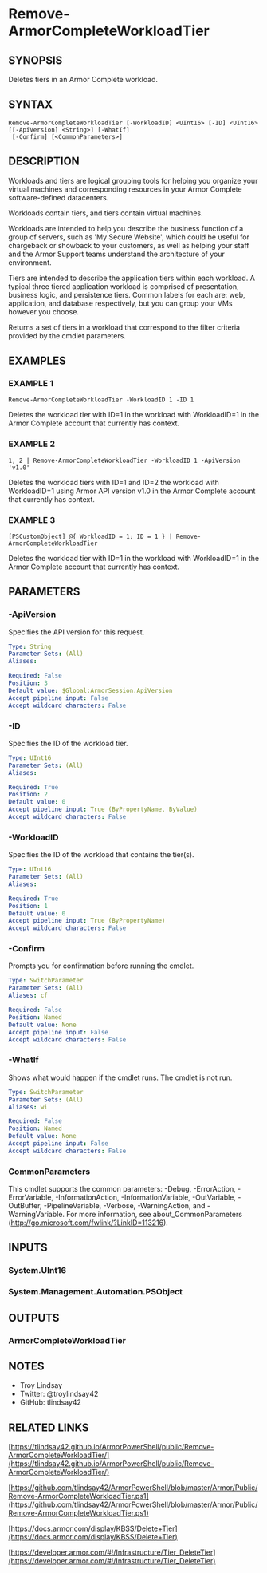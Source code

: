 # Remove-ArmorCompleteWorkloadTier

## SYNOPSIS
Deletes tiers in an Armor Complete workload.

## SYNTAX

```
Remove-ArmorCompleteWorkloadTier [-WorkloadID] <UInt16> [-ID] <UInt16> [[-ApiVersion] <String>] [-WhatIf]
 [-Confirm] [<CommonParameters>]
```

## DESCRIPTION
Workloads and tiers are logical grouping tools for helping you organize your
virtual machines and corresponding resources in your Armor Complete
software-defined datacenters.

Workloads contain tiers, and tiers contain virtual machines.

Workloads are intended to help you describe the business function of a group of
servers, such as 'My Secure Website', which could be useful for chargeback or
showback to your customers, as well as helping your staff and the Armor Support
teams understand the architecture of your environment.

Tiers are intended to describe the application tiers within each workload. 
A
typical three tiered application workload is comprised of presentation,
business logic, and persistence tiers. 
Common labels for each are: web,
application, and database respectively, but you can group your VMs however you
choose.

Returns a set of tiers in a workload that correspond to the filter criteria
provided by the cmdlet parameters.

## EXAMPLES

### EXAMPLE 1
```
Remove-ArmorCompleteWorkloadTier -WorkloadID 1 -ID 1
```

Deletes the workload tier with ID=1 in the workload with WorkloadID=1 in the
Armor Complete account that currently has context.

### EXAMPLE 2
```
1, 2 | Remove-ArmorCompleteWorkloadTier -WorkloadID 1 -ApiVersion 'v1.0'
```

Deletes the workload tiers with ID=1 and ID=2 the workload with WorkloadID=1
using Armor API version v1.0 in the Armor Complete account that currently has
context.

### EXAMPLE 3
```
[PSCustomObject] @{ WorkloadID = 1; ID = 1 } | Remove-ArmorCompleteWorkloadTier
```

Deletes the workload tier with ID=1 in the workload with WorkloadID=1 in the
Armor Complete account that currently has context.

## PARAMETERS

### -ApiVersion
Specifies the API version for this request.

```yaml
Type: String
Parameter Sets: (All)
Aliases:

Required: False
Position: 3
Default value: $Global:ArmorSession.ApiVersion
Accept pipeline input: False
Accept wildcard characters: False
```

### -ID
Specifies the ID of the workload tier.

```yaml
Type: UInt16
Parameter Sets: (All)
Aliases:

Required: True
Position: 2
Default value: 0
Accept pipeline input: True (ByPropertyName, ByValue)
Accept wildcard characters: False
```

### -WorkloadID
Specifies the ID of the workload that contains the tier(s).

```yaml
Type: UInt16
Parameter Sets: (All)
Aliases:

Required: True
Position: 1
Default value: 0
Accept pipeline input: True (ByPropertyName)
Accept wildcard characters: False
```

### -Confirm
Prompts you for confirmation before running the cmdlet.

```yaml
Type: SwitchParameter
Parameter Sets: (All)
Aliases: cf

Required: False
Position: Named
Default value: None
Accept pipeline input: False
Accept wildcard characters: False
```

### -WhatIf
Shows what would happen if the cmdlet runs.
The cmdlet is not run.

```yaml
Type: SwitchParameter
Parameter Sets: (All)
Aliases: wi

Required: False
Position: Named
Default value: None
Accept pipeline input: False
Accept wildcard characters: False
```

### CommonParameters
This cmdlet supports the common parameters: -Debug, -ErrorAction, -ErrorVariable, -InformationAction, -InformationVariable, -OutVariable, -OutBuffer, -PipelineVariable, -Verbose, -WarningAction, and -WarningVariable.
For more information, see about_CommonParameters (http://go.microsoft.com/fwlink/?LinkID=113216).

## INPUTS

### System.UInt16
### System.Management.Automation.PSObject
## OUTPUTS

### ArmorCompleteWorkloadTier
## NOTES
- Troy Lindsay
- Twitter: @troylindsay42
- GitHub: tlindsay42

## RELATED LINKS

[https://tlindsay42.github.io/ArmorPowerShell/public/Remove-ArmorCompleteWorkloadTier/](https://tlindsay42.github.io/ArmorPowerShell/public/Remove-ArmorCompleteWorkloadTier/)

[https://github.com/tlindsay42/ArmorPowerShell/blob/master/Armor/Public/Remove-ArmorCompleteWorkloadTier.ps1](https://github.com/tlindsay42/ArmorPowerShell/blob/master/Armor/Public/Remove-ArmorCompleteWorkloadTier.ps1)

[https://docs.armor.com/display/KBSS/Delete+Tier](https://docs.armor.com/display/KBSS/Delete+Tier)

[https://developer.armor.com/#!/Infrastructure/Tier_DeleteTier](https://developer.armor.com/#!/Infrastructure/Tier_DeleteTier)

